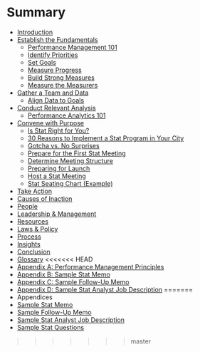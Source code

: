 # Summary

* [Introduction](README.md)
* [Establish the Fundamentals](Fundamentals.md)
  * [Performance Management 101](introduction-to-performance-management.md)
  * [Identify Priorities](identify-citywide-priorities.md)
  * [Set Goals](set-goals.md)
  * [Measure Progress](measure.md)
   * [Build Strong Measures](Building_Measures.md)
   * [Measure the Measurers](measurethem.md)
* [Gather a Team and Data](gather-team.md)
  * [Align Data to Goals](align-data.md)
* [Conduct Relevant Analysis](analyze.md)
  * [Performance Analytics 101](PA.md)
* [Convene with Purpose](convene.md)
  * [Is Stat Right for You?](statfit.md)
  * [30 Reasons to Implement a Stat Program in Your City](30reasons.md)
  * [Gotcha vs. No Surprises](Gotcha.md)
  * [Prepare for the First Stat Meeting](meeting-prep.md)
  * [Determine Meeting Structure](structure.md)
  * [Preparing for Launch](launch-questions.md)
  * [Host a Stat Meeting](stat-meeting.md)
  * [Stat Seating Chart (Example)](statseat.md)
* [Take Action](action.md)
 * [Causes of Inaction](inaction.md)
 * [People](people.md)
 * [Leadership & Management](LandM.md)
 * [Resources](resources.md)
 * [Laws & Policy](laws.md)
 * [Process](process.md)
 * [Insights](insights.md)
* [Conclusion](conclusion.md)
* [Glossary](glossary.md)
<<<<<<< HEAD
* [Appendix A: Performance Management Principles](appendix-a.md)
* [Appendix B: Sample Stat Memo](appendix-b.md)
* [Appendix C: Sample Follow-Up Memo](appendix-c.md)
* [Appendix D: Sample Stat Analyst Job Description](appendix-d.md)
=======
* Appendices
 * [Sample Stat Memo](appendix-b.md)
 * [Sample Follow-Up Memo](appendix-c.md)
 * [Sample Stat Analyst Job Description](appendix-d.md)
 * [Sample Stat Questions](appendix-e.md)
>>>>>>> master

